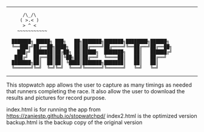 *********************************************************
```text
      /\_/\
     ( >.< )
      > ^ <
    ~~~~~~~~~~~

  ███████╗ █████╗ ███╗   ██╗███████╗███████╗████████╗██████╗
  ╚══███╔╝██╔══██╗████╗  ██║██╔════╝██╔════╝╚══██╔══╝██╔══██╗
    ███╔╝ ███████║██╔██╗ ██║█████╗  ███████╗   ██║   ██████╔╝
   ███╔╝  ██╔══██║██║╚██╗██║██╔══╝  ╚════██║   ██║   ██╔══╝
  ███████╗██║  ██║██║ ╚████║███████╗███████║   ██║   ██║
  ╚══════╝╚═╝  ╚═╝╚═╝  ╚═══╝╚══════╝╚══════╝   ╚═╝   ╚═╝
```

  *********************************************************

  This stopwatch app allows the user to capture as many timings as needed that runners 
  completing the race. It also allow the user to download the results and pictures
  for record purpose.

  index.html is for running the app from https://zaniestp.github.io/stopwatchpd/
  index2.html is the optimized version
  backup.html is the backup copy of the original version
